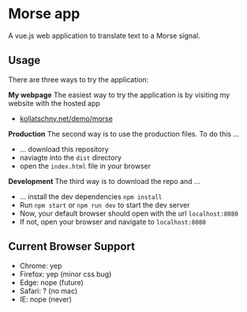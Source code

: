 # Morse app

A vue.js web application to translate text to a Morse signal.

## Usage
There are three ways to try the application:

__My webpage__
The easiest way to try the application is by visiting my website with the hosted app
* [kollatschny.net/demo/morse](http://kollatschny.net/demo/morse/)

__Production__
The second way is to use the production files. To do this ...

* ... download this repository
* naviagte into the `dist` directory
* open the `index.html` file in your browser

__Development__
The third way is to download the repo and ...

* ... install the dev dependencies `npm install`
* Run `npm start` or `npm run dev` to start the dev server
* Now, your default browser should open with the url `localhost:8080`
 * If not, open your browser and navigate to `localhost:8080`

## Current Browser Support
* Chrome: yep
* Firefox: yep (minor css bug)
* Edge: nope (future)
* Safari: ? (no mac)
* IE: nope (never)
